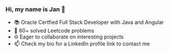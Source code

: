 ### Hi, my name is Jan 👋

- 📚 Oracle Certfied Full Stack Developer with Java and Angular
- 🧠 60+ solved Leetcode problems
- 🌐 Eager to collaborate on interesting projects
- 📫 Check my bio for a LinkedIn profile link to contact me
